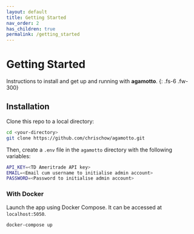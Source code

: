 ```yaml
---
layout: default
title: Getting Started
nav_order: 2
has_children: true
permalink: /getting_started
---
```


# Getting Started
Instructions to install and get up and running with **agamotto**.
{: .fs-6 .fw-300}

## Installation
Clone this repo to a local directory:

```bash
cd <your-directory>
git clone https://github.com/chrischow/agamotto.git
```

Then, create a `.env` file in the `agamotto` directory with the following variables:

```bash
API_KEY=<TD Ameritrade API key>
EMAIL=<Email cum username to initialise admin account>
PASSWORD=<Password to initialise admin account>
```

### With Docker
Launch the app using Docker Compose. It can be accessed at `localhost:5050`.

```bash
docker-compose up
```
